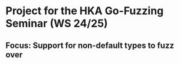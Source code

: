 # Project for the HKA Go-Fuzzing Seminar (WS 24/25)

## Focus: Support for non-default types to fuzz over

